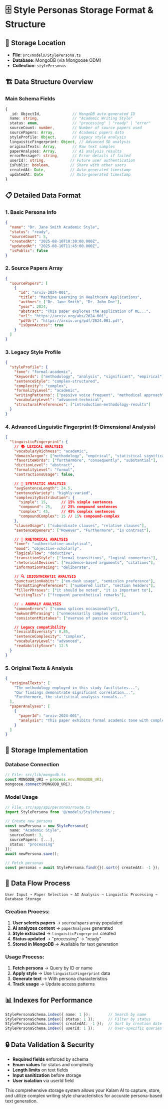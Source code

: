 # 🗄️ Style Personas Storage Format & Structure

## 📍 **Storage Location**
- **File**: `src/models/StylePersona.ts`
- **Database**: MongoDB (via Mongoose ODM)
- **Collection**: `stylePersonas`

## 🏗️ **Data Structure Overview**

### **Main Schema Fields**
```typescript
{
  _id: ObjectId,              // MongoDB auto-generated ID
  name: string,               // "Academic Writing Style" 
  status: enum,               // "processing" | "ready" | "error"
  sourceCount: number,        // Number of source papers used
  sourcePapers: Array,        // Academic papers data
  styleProfile: Object,       // Legacy style analysis
  linguisticFingerprint: Object, // Advanced 5D analysis
  originalTexts: Array,       // Raw text samples
  paperAnalyses: Array,       // AI analysis results
  errorMessage?: string,      // Error details if failed
  userId?: string,           // Future user authentication
  isPublic: boolean,         // Share with other users
  createdAt: Date,           // Auto-generated timestamp
  updatedAt: Date            // Auto-generated timestamp
}
```

## 📋 **Detailed Data Format**

### **1. Basic Persona Info**
```json
{
  "name": "Dr. Jane Smith Academic Style",
  "status": "ready",
  "sourceCount": 5,
  "createdAt": "2025-08-10T10:30:00.000Z",
  "updatedAt": "2025-08-10T11:45:00.000Z",
  "isPublic": false
}
```

### **2. Source Papers Array**
```json
{
  "sourcePapers": [
    {
      "id": "arxiv-2024-001",
      "title": "Machine Learning in Healthcare Applications",
      "authors": ["Dr. Jane Smith", "Dr. John Doe"],
      "year": 2024,
      "abstract": "This paper explores the application of ML...",
      "url": "https://arxiv.org/abs/2024.001",
      "pdfUrl": "https://arxiv.org/pdf/2024.001.pdf",
      "isOpenAccess": true
    }
  ]
}
```

### **3. Legacy Style Profile**
```json
{
  "styleProfile": {
    "tone": "formal-academic",
    "keywords": ["methodology", "analysis", "significant", "empirical"],
    "sentenceStyle": "complex-structured",
    "complexity": "complex",
    "formalityLevel": "academic",
    "writingPatterns": ["passive voice frequent", "methodical approach"],
    "vocabularyLevel": "advanced-technical",
    "structuralPreferences": ["introduction-methodology-results"]
  }
}
```

### **4. Advanced Linguistic Fingerprint (5-Dimensional Analysis)**
```json
{
  "linguisticFingerprint": {
    // 📚 LEXICAL ANALYSIS
    "vocabularyRichness": "academic",
    "domainJargon": ["methodology", "empirical", "statistical significance"],
    "favoriteWords": ["furthermore", "consequently", "substantial"],
    "dictionLevel": "abstract",
    "formalityLevel": "formal",
    "contractionsUsage": false,

    // 📝 SYNTACTIC ANALYSIS
    "avgSentenceLength": 24.5,
    "sentenceVariety": "highly-varied",
    "complexityDistribution": {
      "simple": 15,      // 15% simple sentences
      "compound": 25,    // 25% compound sentences
      "complex": 45,     // 45% complex sentences
      "compoundComplex": 15 // 15% compound-complex
    },
    "clauseUsage": ["subordinate clauses", "relative clauses"],
    "sentenceOpeners": ["However", "Furthermore", "In contrast"],

    // 🎯 RHETORICAL ANALYSIS
    "tone": "authoritative-analytical",
    "mood": "objective-scholarly",
    "logicalFlow": "deductive",
    "transitionStyle": ["formal transitions", "logical connectors"],
    "rhetoricalDevices": ["evidence-based arguments", "citations"],
    "informationPacing": "deliberate",

    // 🔍 IDIOSYNCRATIC ANALYSIS
    "punctuationHabits": ["em-dash usage", "semicolon preference"],
    "formattingPreferences": ["numbered lists", "section headers"],
    "fillerPhrases": ["it should be noted", "it is important to"],
    "writingTics": ["frequent parenthetical remarks"],

    // ⚠️ ANOMALY ANALYSIS
    "commonErrors": ["comma splices occasionally"],
    "awkwardPhrasing": ["unnecessarily complex constructions"],
    "consistentMistakes": ["overuse of passive voice"],

    // Legacy compatibility
    "lexicalDiversity": 0.85,
    "sentenceComplexity": "complex",
    "vocabularyLevel": "advanced",
    "readabilityScore": 12.5
  }
}
```

### **5. Original Texts & Analysis**
```json
{
  "originalTexts": [
    "The methodology employed in this study facilitates...",
    "Our findings demonstrate significant correlation...",
    "Furthermore, the statistical analysis reveals..."
  ],
  "paperAnalyses": [
    {
      "paperId": "arxiv-2024-001",
      "analysis": "This paper exhibits formal academic tone with complex sentence structures..."
    }
  ]
}
```

## 💾 **Storage Implementation**

### **Database Connection**
```typescript
// File: src/lib/mongodb.ts
const MONGODB_URI = process.env.MONGODB_URI;
mongoose.connect(MONGODB_URI);
```

### **Model Usage**
```typescript
// File: src/app/api/personas/route.ts
import StylePersona from '@/models/StylePersona';

// Create new persona
const newPersona = new StylePersona({
  name: "Academic Style",
  sourceCount: 3,
  sourcePapers: [...],
  status: "processing"
});
await newPersona.save();

// Fetch personas
const personas = await StylePersona.find({}).sort({ createdAt: -1 });
```

## 🔄 **Data Flow Process**

```mermaid
User Input → Paper Selection → AI Analysis → Linguistic Processing → Database Storage
```

### **Creation Process:**
1. **User selects papers** → `sourcePapers` array populated
2. **AI analyzes content** → `paperAnalyses` generated
3. **Style extracted** → `linguisticFingerprint` created
4. **Status updated** → "processing" → "ready"
5. **Stored in MongoDB** → Available for text generation

### **Usage Process:**
1. **Fetch persona** → Query by ID or name
2. **Apply style** → Use `linguisticFingerprint` data
3. **Generate text** → With persona characteristics
4. **Track usage** → Update access patterns

## 📊 **Indexes for Performance**
```typescript
StylePersonaSchema.index({ name: 1 });        // Search by name
StylePersonaSchema.index({ status: 1 });      // Filter by status
StylePersonaSchema.index({ createdAt: -1 });  // Sort by creation date
StylePersonaSchema.index({ userId: 1 });      // User-specific queries
```

## 🔒 **Data Validation & Security**
- **Required fields** enforced by schema
- **Enum values** for status and complexity
- **Length limits** on text fields
- **Input sanitization** before storage
- **User isolation** via userId field

This comprehensive storage system allows your Kalam AI to capture, store, and utilize complex writing style characteristics for accurate persona-based text generation.

